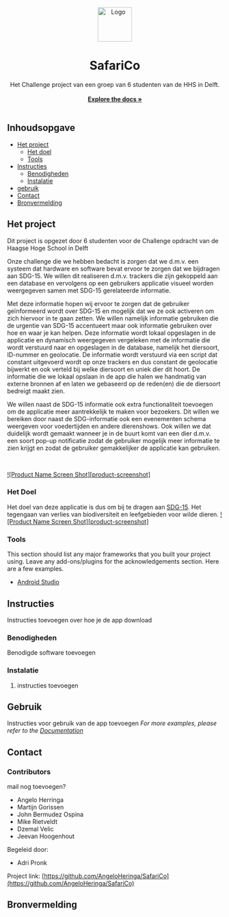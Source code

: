 

<!-- PROJECT LOGO -->
<br />
<p align="center">
  <a href="https://github.com/AngeloHeringa/SafariCo">
    <img src="images/logo.png" alt="Logo" width="80" height="80">
  </a>

  <h1 align="center">SafariCo</h1>

  <p align="center">
    Het Challenge project van een groep van 6 studenten van de HHS in Delft.
    <br />
        <br />
    <a href="https://github.com/AngeloHeringa/SafariCo/tree/Develop"><strong>Explore the docs »</strong></a>
    <br />
    <br />
    
  </p>



## Inhoudsopgave

* [Het project](#het-project)
  * [Het doel](#het-doel)
  * [Tools](#tools)
* [Instructies](#instructies)
  * [Benodigheden](#benodigheden)
  * [Instalatie](#instalatie)
* [gebruik](#gebruik)
* [Contact](#contact)
* [Bronvermelding](#Bronvermelding)



<!-- ABOUT THE PROJECT -->
## Het project
Dit project is opgezet door 6 studenten voor de Challenge opdracht van de Haagse Hoge School in Delft

Onze challenge die we hebben bedacht is zorgen dat we d.m.v. een systeem dat hardware en software bevat ervoor te zorgen dat we bijdragen aan SDG-15. We willen dit realiseren d.m.v. trackers die zijn gekoppeld aan een database en vervolgens op een gebruikers applicatie visueel worden weergegeven samen met SDG-15 gerelateerde informatie.

Met deze informatie hopen wij ervoor te zorgen dat de gebruiker geïnformeerd wordt over SDG-15 en mogelijk dat we ze ook activeren om zich hiervoor in te gaan zetten. We willen namelijk informatie gebruiken die de urgentie van SDG-15 accentueert maar ook informatie gebruiken over hoe en waar je kan helpen. 
Deze informatie wordt lokaal opgeslagen in de applicatie en dynamisch weergegeven vergeleken met de informatie die wordt verstuurd naar en opgeslagen in de database, namelijk het diersoort, ID-nummer en geolocatie. De informatie wordt verstuurd via een script dat constant uitgevoerd wordt op onze trackers en dus constant de geolocatie bijwerkt en ook verteld bij welke diersoort en uniek dier dit hoort. De informatie die we lokaal opslaan in de app die halen we handmatig van externe bronnen af en laten we gebaseerd op de reden(en) die de diersoort bedreigt maakt zien. 

We willen naast de SDG-15 informatie ook extra functionaliteit toevoegen om de applicatie meer aantrekkelijk te maken voor bezoekers. Dit willen we bereiken door naast de SDG-informatie ook een evenementen schema weergeven voor voedertijden en andere dierenshows. Ook willen we dat duidelijk wordt gemaakt wanneer je in de buurt komt van een dier d.m.v. een soort pop-up notificatie zodat de gebruiker mogelijk meer informatie te zien krijgt en zodat de gebruiker gemakkelijker de applicatie kan gebruiken.

<br />

[![Product Name Screen Shot][product-screenshot]](https://example.com)
### Het Doel
Het doel van deze applicatie is dus om bij te dragen aan [SDG-15](https://sdgs.un.org/goals/goal15). Het tegengaan van verlies van biodiversiteit en leefgebieden voor wilde dieren.
[![Product Name Screen Shot][product-screenshot]](https://sdgs.un.org/goals/goal15)


### Tools
This section should list any major frameworks that you built your project using. Leave any add-ons/plugins for the acknowledgements section. Here are a few examples.
* [Android Studio](https://developer.android.com/studio)




<!-- GETTING STARTED -->
## Instructies

Instructies toevoegen over hoe je de app download

### Benodigheden

Benodigde software toevoegen

### Instalatie

1. instructies toevoegen



<!-- USAGE EXAMPLES -->
## Gebruik

Instructies voor gebruik van de app toevoegen
_For more examples, please refer to the [Documentation](https://example.com)_


<!-- CONTACT -->
## Contact

### Contributors
mail nog toevoegen?

- Angelo Herringa
- Martijn Gorissen
- John Bermudez Ospina
- Mike Rietveldt
- Dzemal Velic
- Jeevan Hoogenhout

Begeleid door:
- Adri Pronk


Project link: [https://github.com/AngeloHeringa/SafariCo](https://github.com/AngeloHeringa/SafariCo)



<!-- ACKNOWLEDGEMENTS -->
## Bronvermelding



